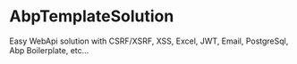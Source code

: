 # AbpTemplateSolution
Easy WebApi solution with CSRF/XSRF, XSS, Excel, JWT, Email, PostgreSql, Abp Boilerplate, etc...
